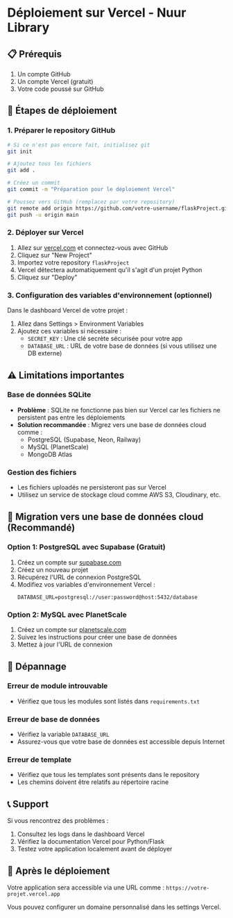# Déploiement sur Vercel - Nuur Library

## 📋 Prérequis

1. Un compte GitHub
2. Un compte Vercel (gratuit)
3. Votre code poussé sur GitHub

## 🚀 Étapes de déploiement

### 1. Préparer le repository GitHub

```bash
# Si ce n'est pas encore fait, initialisez git
git init

# Ajoutez tous les fichiers
git add .

# Créez un commit
git commit -m "Préparation pour le déploiement Vercel"

# Poussez vers GitHub (remplacez par votre repository)
git remote add origin https://github.com/votre-username/flaskProject.git
git push -u origin main
```

### 2. Déployer sur Vercel

1. Allez sur [vercel.com](https://vercel.com) et connectez-vous avec GitHub
2. Cliquez sur "New Project"
3. Importez votre repository `flaskProject`
4. Vercel détectera automatiquement qu'il s'agit d'un projet Python
5. Cliquez sur "Deploy"

### 3. Configuration des variables d'environnement (optionnel)

Dans le dashboard Vercel de votre projet :
1. Allez dans Settings > Environment Variables
2. Ajoutez ces variables si nécessaire :
   - `SECRET_KEY` : Une clé secrète sécurisée pour votre app
   - `DATABASE_URL` : URL de votre base de données (si vous utilisez une DB externe)

## ⚠️ Limitations importantes

### Base de données SQLite
- **Problème** : SQLite ne fonctionne pas bien sur Vercel car les fichiers ne persistent pas entre les déploiements
- **Solution recommandée** : Migrez vers une base de données cloud comme :
  - PostgreSQL (Supabase, Neon, Railway)
  - MySQL (PlanetScale)
  - MongoDB Atlas

### Gestion des fichiers
- Les fichiers uploadés ne persisteront pas sur Vercel
- Utilisez un service de stockage cloud comme AWS S3, Cloudinary, etc.

## 🔧 Migration vers une base de données cloud (Recommandé)

### Option 1: PostgreSQL avec Supabase (Gratuit)

1. Créez un compte sur [supabase.com](https://supabase.com)
2. Créez un nouveau projet
3. Récupérez l'URL de connexion PostgreSQL
4. Modifiez vos variables d'environnement Vercel :
   ```
   DATABASE_URL=postgresql://user:password@host:5432/database
   ```

### Option 2: MySQL avec PlanetScale

1. Créez un compte sur [planetscale.com](https://planetscale.com)
2. Suivez les instructions pour créer une base de données
3. Mettez à jour l'URL de connexion

## 🐛 Dépannage

### Erreur de module introuvable
- Vérifiez que tous les modules sont listés dans `requirements.txt`

### Erreur de base de données
- Vérifiez la variable `DATABASE_URL`
- Assurez-vous que votre base de données est accessible depuis Internet

### Erreur de template
- Vérifiez que tous les templates sont présents dans le repository
- Les chemins doivent être relatifs au répertoire racine

## 📞 Support

Si vous rencontrez des problèmes :
1. Consultez les logs dans le dashboard Vercel
2. Vérifiez la documentation Vercel pour Python/Flask
3. Testez votre application localement avant de déployer

## 🎉 Après le déploiement

Votre application sera accessible via une URL comme :
`https://votre-projet.vercel.app`

Vous pouvez configurer un domaine personnalisé dans les settings Vercel.
